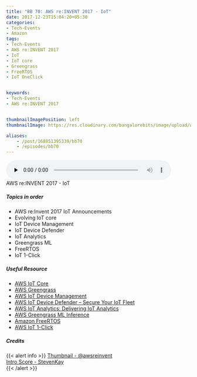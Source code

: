 ```yaml
---
title: "BB 70: AWS re:INVENT 2017 - IoT"
date: 2017-12-23T15:04:20+05:30
categories:
- Tech-Events
- Amazon
tags:
- Tech-Events
- AWS re:INVENT 2017
- IoT
- IoT core
- Greengrass
- FreeRTOS
- IoT OneClick


keywords:
- Tech-Events
- AWS re:INVENT 2017


thumbnailImagePosition: left
thumbnailImage: https://res.cloudinary.com/bangalorebits/image/upload/w_400,h_400,c_fill,r_max/v1517410322/bb-episode-assets/bb69-thumbnail.jpg

aliases:
    - /post/168851395339/bb70
    - /episodes/bb70
---
```

<audio controls="controls" controls style="width: 450px;" preload="none" id="audio_player"><source  src='http://bangalorebits.s3.amazonaws.com/2017/BB_EP70_2017-51.mp3' type="audio/mp3">  </audio>
<BR>
AWS re:INVENT 2017 - IoT
 <!--more-->

##### Topics in order

 *   AWS re:Invent 2017 IoT Announcements
 *   Evolving IoT core
 *   IoT Device Management
 *   IoT Device Defender
 *   IoT Analytics
 *   Greengrass ML
 *   FreeRTOS
 *   IoT 1-Click


##### Useful Resource
*   [AWS IoT Core](https://aws.amazon.com/iot-core/)
*   [AWS Greengrass](https://aws.amazon.com/greengrass/)
*   [AWS IoT Device Management](https://aws.amazon.com/blogs/aws/aws-iot-device-management/)
*   [AWS IoT Device Defender – Secure Your IoT Fleet](https://aws.amazon.com/blogs/aws/in-the-works-aws-sepio-secure-your-iot-fleet/)
*   [AWS IoT Analytics: Delivering IoT Analytics](https://aws.amazon.com/blogs/aws/launch-presenting-aws-iot-analytics/)
*   [AWS Greengrass ML Inference](https://aws.amazon.com/about-aws/whats-new/2017/11/aws-greengrass-adds-feature-for-machine-learning-inference/)
*   [Amazon FreeRTOS](https://aws.amazon.com/blogs/aws/announcing-amazon-freertos/)
*   [AWS IoT 1-Click](https://aws.amazon.com/iot-1-click/)
##### Credits

{{< alert info  >}}
  [Thumbnail - @awsreinvent](https://twitter.com/awsreinvent?lang=en) <BR>
  [Intro Score - StevenKay](https://plus.google.com/+StevenKay_Detachment)<BR>
{{< /alert >}}
